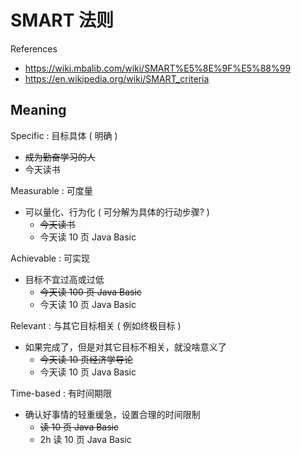 # SMART 法则

References

- https://wiki.mbalib.com/wiki/SMART%E5%8E%9F%E5%88%99
- https://en.wikipedia.org/wiki/SMART_criteria

## Meaning

Specific : 目标具体 ( 明确 )

- ~~成为勤奋学习的人~~
- 今天读书

Measurable : 可度量

- 可以量化、行为化 ( 可分解为具体的行动步骤? )
    - ~~今天读书~~
    - 今天读 10 页 Java Basic

Achievable : 可实现

- 目标不宜过高或过低
    - ~~今天读 100 页 Java Basic~~
    - 今天读 10 页 Java Basic

Relevant : 与其它目标相关 ( 例如终极目标 )

- 如果完成了，但是对其它目标不相关，就没啥意义了
    - ~~今天读 10 页经济学导论~~
    - 今天读 10 页 Java Basic

Time-based : 有时间期限

- 确认好事情的轻重缓急，设置合理的时间限制
    - ~~读 10 页 Java Basic~~
    - 2h 读 10 页 Java Basic
